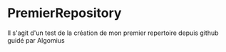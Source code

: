 # PremierRepository
Il s'agit d'un test de la création de mon premier repertoire depuis github guidé par Algomius
